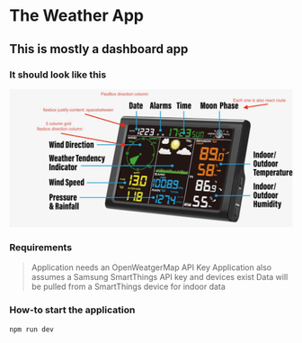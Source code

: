 # The Weather App

## This is mostly a dashboard app

### It should look like this
![Dashboard](./wireframes/Dashboard.jpeg)

### Requirements
> Application needs an OpenWeatgerMap API Key
> Application also assumes a Samsung SmartThings API key and devices exist
> Data will be pulled from a SmartThings device for indoor data

### How-to start the application
``` sh 
npm run dev
```